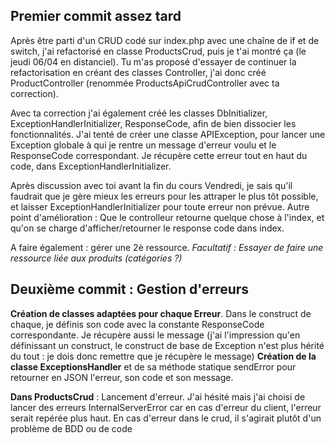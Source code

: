 ## Premier commit assez tard

Après être parti d'un CRUD codé sur index.php avec une chaîne de if et de switch, j'ai refactorisé en classe ProductsCrud, puis je t'ai montré ça (le jeudi 06/04 en distanciel).
Tu m'as proposé d'essayer de continuer la refactorisation en créant des classes Controller, j'ai donc créé ProductController (renommée ProductsApiCrudController avec ta correction).

Avec ta correction j'ai également créé les classes DbInitializer, ExceptionHandlerInitializer, ResponseCode, afin de bien dissocier les fonctionnalités.
J'ai tenté de créer une classe APIException, pour lancer une Exception globale à qui je rentre un message d'erreur voulu et le ResponseCode correspondant. Je récupère cette erreur tout en haut du code, dans ExceptionHandlerInitializer.


Après discussion avec toi avant la fin du cours Vendredi, je sais qu'il faudrait que je gère mieux les erreurs pour les attraper le plus tôt possible, et laisser ExceptionHandlerInitializer pour toute erreur non prévue.
Autre point d'amélioration : Que le controlleur retourne quelque chose à l'index, et qu'on se charge d'afficher/retourner le response code dans index.

A faire également : gérer une 2è ressource. *Facultatif : Essayer de faire une ressource liée aux produits (catégories ?)*

## Deuxième commit : Gestion d'erreurs

**Création de classes adaptées pour chaque Erreur**. Dans le construct de chaque, je définis son code avec la constante ResponseCode correspondante. Je récupère aussi le message (j'ai l'impression qu'en définissant un construct, le construct de base de Exception n'est plus hérité du tout : je dois donc remettre que je récupère le message)
**Création de la classe ExceptionsHandler** et de sa méthode statique sendError pour retourner en JSON l'erreur, son code et son message.

**Dans ProductsCrud** : Lancement d'erreur. J'ai hésité mais j'ai choisi de lancer des erreurs InternalServerError car en cas d'erreur du client, l'erreur serait repérée plus haut. En cas d'erreur dans le crud, il s'agirait plutôt d'un problème de BDD ou de code

